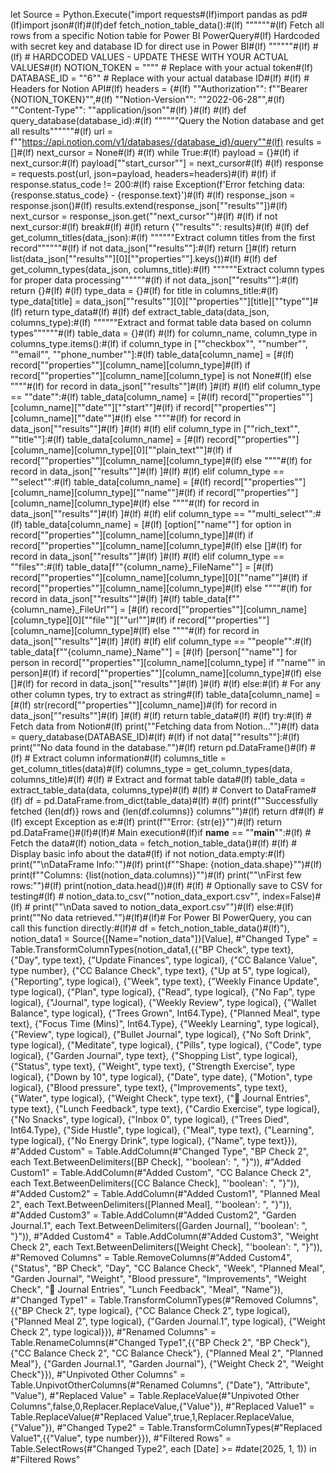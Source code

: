 let
    Source = Python.Execute("import requests#(lf)import pandas as pd#(lf)import json#(lf)#(lf)def fetch_notion_table_data():#(lf)    """"""#(lf)    Fetch all rows from a specific Notion table for Power BI PowerQuery#(lf)    Hardcoded with secret key and database ID for direct use in Power BI#(lf)    """"""#(lf)    #(lf)    # HARDCODED VALUES - UPDATE THESE WITH YOUR ACTUAL VALUES#(lf)    NOTION_TOKEN = """"  # Replace with your actual token#(lf)    DATABASE_ID = ""6""  # Replace with your actual database ID#(lf)    #(lf)    # Headers for Notion API#(lf)    headers = {#(lf)        ""Authorization"": f""Bearer {NOTION_TOKEN}"",#(lf)        ""Notion-Version"": ""2022-06-28"",#(lf)        ""Content-Type"": ""application/json""#(lf)    }#(lf)    #(lf)    def query_database(database_id):#(lf)        """"""Query the Notion database and get all results""""""#(lf)        url = f""https://api.notion.com/v1/databases/{database_id}/query""#(lf)        results = []#(lf)        next_cursor = None#(lf)        #(lf)        while True:#(lf)            payload = {}#(lf)            if next_cursor:#(lf)                payload[""start_cursor""] = next_cursor#(lf)            #(lf)            response = requests.post(url, json=payload, headers=headers)#(lf)            #(lf)            if response.status_code != 200:#(lf)                raise Exception(f'Error fetching data: {response.status_code} - {response.text}')#(lf)            #(lf)            response_json = response.json()#(lf)            results.extend(response_json[""results""])#(lf)            next_cursor = response_json.get(""next_cursor"")#(lf)            #(lf)            if not next_cursor:#(lf)                break#(lf)        #(lf)        return {""results"": results}#(lf)    #(lf)    def get_column_titles(data_json):#(lf)        """"""Extract column titles from the first record""""""#(lf)        if not data_json[""results""]:#(lf)            return []#(lf)        return list(data_json[""results""][0][""properties""].keys())#(lf)    #(lf)    def get_column_types(data_json, columns_title):#(lf)        """"""Extract column types for proper data processing""""""#(lf)        if not data_json[""results""]:#(lf)            return {}#(lf)        #(lf)        type_data = {}#(lf)        for title in columns_title:#(lf)            type_data[title] = data_json[""results""][0][""properties""][title][""type""]#(lf)        return type_data#(lf)    #(lf)    def extract_table_data(data_json, columns_type):#(lf)        """"""Extract and format table data based on column types""""""#(lf)        table_data = {}#(lf)        #(lf)        for column_name, column_type in columns_type.items():#(lf)            if column_type in [""checkbox"", ""number"", ""email"", ""phone_number""]:#(lf)                table_data[column_name] = [#(lf)                    record[""properties""][column_name][column_type]#(lf)                    if record[""properties""][column_name][column_type] is not None#(lf)                    else """"#(lf)                    for record in data_json[""results""]#(lf)                ]#(lf)            #(lf)            elif column_type == ""date"":#(lf)                table_data[column_name] = [#(lf)                    record[""properties""][column_name][""date""][""start""]#(lf)                    if record[""properties""][column_name][""date""]#(lf)                    else """"#(lf)                    for record in data_json[""results""]#(lf)                ]#(lf)            #(lf)            elif column_type in [""rich_text"", ""title""]:#(lf)                table_data[column_name] = [#(lf)                    record[""properties""][column_name][column_type][0][""plain_text""]#(lf)                    if record[""properties""][column_name][column_type]#(lf)                    else """"#(lf)                    for record in data_json[""results""]#(lf)                ]#(lf)            #(lf)            elif column_type == ""select"":#(lf)                table_data[column_name] = [#(lf)                    record[""properties""][column_name][column_type][""name""]#(lf)                    if record[""properties""][column_name][column_type]#(lf)                    else """"#(lf)                    for record in data_json[""results""]#(lf)                ]#(lf)            #(lf)            elif column_type == ""multi_select"":#(lf)                table_data[column_name] = [#(lf)                    [option[""name""] for option in record[""properties""][column_name][column_type]]#(lf)                    if record[""properties""][column_name][column_type]#(lf)                    else []#(lf)                    for record in data_json[""results""]#(lf)                ]#(lf)            #(lf)            elif column_type == ""files"":#(lf)                table_data[f""{column_name}_FileName""] = [#(lf)                    record[""properties""][column_name][column_type][0][""name""]#(lf)                    if record[""properties""][column_name][column_type]#(lf)                    else """"#(lf)                    for record in data_json[""results""]#(lf)                ]#(lf)                table_data[f""{column_name}_FileUrl""] = [#(lf)                    record[""properties""][column_name][column_type][0][""file""][""url""]#(lf)                    if record[""properties""][column_name][column_type]#(lf)                    else """"#(lf)                    for record in data_json[""results""]#(lf)                ]#(lf)            #(lf)            elif column_type == ""people"":#(lf)                table_data[f""{column_name}_Name""] = [#(lf)                    [person[""name""] for person in record[""properties""][column_name][column_type] if ""name"" in person]#(lf)                    if record[""properties""][column_name][column_type]#(lf)                    else []#(lf)                    for record in data_json[""results""]#(lf)                ]#(lf)            #(lf)            else:#(lf)                # For any other column types, try to extract as string#(lf)                table_data[column_name] = [#(lf)                    str(record[""properties""][column_name])#(lf)                    for record in data_json[""results""]#(lf)                ]#(lf)        #(lf)        return table_data#(lf)    #(lf)    try:#(lf)        # Fetch data from Notion#(lf)        print(""Fetching data from Notion..."")#(lf)        data = query_database(DATABASE_ID)#(lf)        #(lf)        if not data[""results""]:#(lf)            print(""No data found in the database."")#(lf)            return pd.DataFrame()#(lf)        #(lf)        # Extract column information#(lf)        columns_title = get_column_titles(data)#(lf)        columns_type = get_column_types(data, columns_title)#(lf)        #(lf)        # Extract and format table data#(lf)        table_data = extract_table_data(data, columns_type)#(lf)        #(lf)        # Convert to DataFrame#(lf)        df = pd.DataFrame.from_dict(table_data)#(lf)        #(lf)        print(f""Successfully fetched {len(df)} rows and {len(df.columns)} columns"")#(lf)        return df#(lf)        #(lf)    except Exception as e:#(lf)        print(f""Error: {str(e)}"")#(lf)        return pd.DataFrame()#(lf)#(lf)# Main execution#(lf)if __name__ == ""__main__"":#(lf)    # Fetch the data#(lf)    notion_data = fetch_notion_table_data()#(lf)    #(lf)    # Display basic info about the data#(lf)    if not notion_data.empty:#(lf)        print(""\nDataFrame Info:"")#(lf)        print(f""Shape: {notion_data.shape}"")#(lf)        print(f""Columns: {list(notion_data.columns)}"")#(lf)        print(""\nFirst few rows:"")#(lf)        print(notion_data.head())#(lf)        #(lf)        # Optionally save to CSV for testing#(lf)        # notion_data.to_csv(""notion_data_export.csv"", index=False)#(lf)        # print(""\nData saved to notion_data_export.csv"")#(lf)    else:#(lf)        print(""No data retrieved."")#(lf)#(lf)# For Power BI PowerQuery, you can call this function directly:#(lf)# df = fetch_notion_table_data()#(lf)"),
    notion_data1 = Source{[Name="notion_data"]}[Value],
    #"Changed Type" = Table.TransformColumnTypes(notion_data1,{{"BP Check", type text}, {"Day", type text}, {"Update Finances", type logical}, {"CC Balance Value", type number}, {"CC Balance Check", type text}, {"Up at 5", type logical}, {"Reporting", type logical}, {"Week", type text}, {"Weekly Finance Update", type logical}, {"Plan", type logical}, {"Read", type logical}, {"No Fap", type logical}, {"Journal", type logical}, {"Weekly Review", type logical}, {"Wallet Balance", type logical}, {"Trees Grown", Int64.Type}, {"Planned Meal", type text}, {"Focus Time (Mins)", Int64.Type}, {"Weekly Learning", type logical}, {"Review", type logical}, {"Bullet Journal", type logical}, {"No Soft Drink", type logical}, {"Meditate", type logical}, {"Pills", type logical}, {"Code", type logical}, {"Garden Journal", type text}, {"Shopping List", type logical}, {"Status", type text}, {"Weight", type text}, {"Strength Exercise", type logical}, {"Down by 10", type logical}, {"Date", type date}, {"Motion", type logical}, {"Blood pressure", type text}, {"Improvements", type text}, {"Water", type logical}, {"Weight Check", type text}, {"📒 Journal Entries", type text}, {"Lunch Feedback", type text}, {"Cardio Exercise", type logical}, {"No Snacks", type logical}, {"Inbox 0", type logical}, {"Trees Died", Int64.Type}, {"Side Hustle", type logical}, {"Meal", type text}, {"Learning", type logical}, {"No Energy Drink", type logical}, {"Name", type text}}),
    #"Added Custom" = Table.AddColumn(#"Changed Type", "BP Check 2", each Text.BetweenDelimiters([BP Check], "'boolean': ", "}")),
    #"Added Custom1" = Table.AddColumn(#"Added Custom", "CC Balance Check 2", each Text.BetweenDelimiters([CC Balance Check], "'boolean': ", "}")),
    #"Added Custom2" = Table.AddColumn(#"Added Custom1", "Planned Meal 2", each Text.BetweenDelimiters([Planned Meal], "'boolean': ", "}")),
    #"Added Custom3" = Table.AddColumn(#"Added Custom2", "Garden Journal.1", each Text.BetweenDelimiters([Garden Journal], "'boolean': ", "}")),
    #"Added Custom4" = Table.AddColumn(#"Added Custom3", "Weight Check 2", each Text.BetweenDelimiters([Weight Check], "'boolean': ", "}")),
    #"Removed Columns" = Table.RemoveColumns(#"Added Custom4",{"Status", 
"BP Check", "Day", "CC Balance Check", "Week", "Planned Meal", "Garden Journal", "Weight", "Blood pressure", "Improvements", "Weight Check", "📒 Journal Entries", "Lunch Feedback", "Meal", "Name"}),
    #"Changed Type1" = Table.TransformColumnTypes(#"Removed Columns",{{"BP Check 2", type logical}, {"CC Balance Check 2", type logical}, {"Planned Meal 2", type logical}, {"Garden Journal.1", type logical}, {"Weight Check 2", type logical}}),
    #"Renamed Columns" = Table.RenameColumns(#"Changed Type1",{{"BP Check 2", "BP Check"}, {"CC Balance Check 2", "CC Balance Check"}, {"Planned Meal 2", "Planned Meal"}, {"Garden Journal.1", "Garden Journal"}, {"Weight Check 2", "Weight Check"}}),
    #"Unpivoted Other Columns" = Table.UnpivotOtherColumns(#"Renamed Columns", {"Date"}, "Attribute", "Value"),
    #"Replaced Value" = Table.ReplaceValue(#"Unpivoted Other Columns",false,0,Replacer.ReplaceValue,{"Value"}),
    #"Replaced Value1" = Table.ReplaceValue(#"Replaced Value",true,1,Replacer.ReplaceValue,{"Value"}),
    #"Changed Type2" = Table.TransformColumnTypes(#"Replaced Value1",{{"Value", type number}}),
    #"Filtered Rows" = Table.SelectRows(#"Changed Type2", each [Date] >= #date(2025, 1, 1))
in
    #"Filtered Rows"